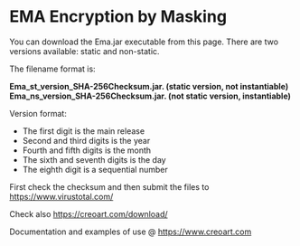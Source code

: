 # EMA Encryption by Masking

You can download the Ema.jar executable from this page. There are two versions available: static and non-static.

The filename format is:

<strong>Ema_st_version_SHA-256Checksum.jar. (static version, not instantiable)</br>
Ema_ns_version_SHA-256Checksum.jar. (not static version, instantiable)</strong>

Version format:

- The first digit is the main release
- Second and third digits is the year
- Fourth and fifth digits is the month
- The sixth and seventh digits is the day
- The eighth digit is a sequential number
  

First check the checksum and then submit the files to https://www.virustotal.com/

Check also https://creoart.com/download/

Documentation and examples of use @ https://www.creoart.com
